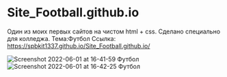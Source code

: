 # Site_Football.github.io
Один из моих первых сайтов на чистом html + css. Сделано специально для колледжа.
Тема:Футбол
Ссылка: https://spbkit1337.github.io/Site_Football.github.io/


![Screenshot 2022-06-01 at 16-41-59 Футбол](https://user-images.githubusercontent.com/51737588/171418853-82aa9b11-dbc0-4683-8383-b241b8e1d668.png)
![Screenshot 2022-06-01 at 16-42-25 Футбол](https://user-images.githubusercontent.com/51737588/171418863-b35f683f-9805-44b8-9d38-dc14e4493d2c.png)
